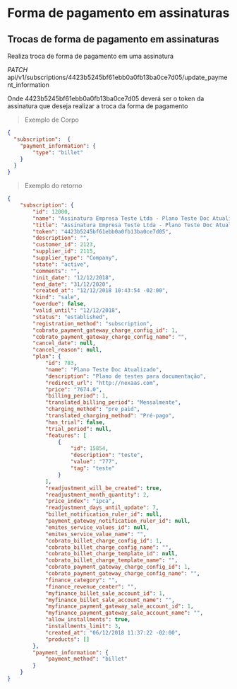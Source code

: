 # Forma de pagamento em assinaturas

## Trocas de forma de pagamento em assinaturas

Realiza troca de forma de pagamento em uma assinatura


<div class="api-endpoint">
  <div class="endpoint-data">
    <i class="label label-get">PATCH</i>
    api/v1/subscriptions/4423b5245bf61ebb0a0fb13ba0ce7d05/update_payment_information
  </div>
</div>

Onde 4423b5245bf61ebb0a0fb13ba0ce7d05 deverá ser o token da assinatura que deseja realizar a troca da forma de pagamento

> Exemplo de Corpo

```json
{
  "subscription":  {
    "payment_information": {
	    "type": "billet"
    }
  }
}
```

> Exemplo do retorno

```json
{
    "subscription": {
        "id": 12000,
        "name": "Assinatura Empresa Teste Ltda - Plano Teste Doc Atualizado",
        "title": "Assinatura Empresa Teste Ltda - Plano Teste Doc Atualizado",
        "token": "4423b5245bf61ebb0a0fb13ba0ce7d05",
        "description": "",
        "customer_id": 2123,
        "supplier_id": 2115,
        "supplier_type": "Company",
        "state": "active",
        "comments": "",
        "init_date": "12/12/2018",
        "end_date": "31/12/2020",
        "created_at": "12/12/2018 10:43:54 -02:00",
        "kind": "sale",
        "overdue": false,
        "valid_until": "12/12/2018",
        "status": "established",
        "registration_method": "subscription",
        "cobrato_payment_gateway_charge_config_id": 1,
        "cobrato_payment_gateway_charge_config_name": "",
        "cancel_date": null,
        "cancel_reason": null,
        "plan": {
            "id": 783,
            "name": "Plano Teste Doc Atualizado",
            "description": "Plano de testes para documentação",
            "redirect_url": "http://nexaas.com",
            "price": "7674.0",
            "billing_period": 1,
            "translated_billing_period": "Mensalmente",
            "charging_method": "pre_paid",
            "translated_charging_method": "Pré-pago",
            "has_trial": false,
            "trial_period": null,
            "features": [
                {
                    "id": 15854,
                    "description": "teste",
                    "value": "777",
                    "tag": "teste"
                }
            ],
            "readjustment_will_be_created": true,
            "readjustment_month_quantity": 2,
            "price_index": "ipca",
            "readjustment_days_until_update": 7,
            "billet_notification_ruler_id": null,
            "payment_gateway_notification_ruler_id": null,
            "emites_service_values_id": null,
            "emites_service_value_name": "",
            "cobrato_billet_charge_config_id": 1,
            "cobrato_billet_charge_config_name": "",
            "cobrato_billet_charge_template_id": null,
            "cobrato_billet_charge_template_name": "",
            "cobrato_payment_gateway_charge_config_id": 1,
            "cobrato_payment_gateway_charge_config_name": "",
            "finance_category": "",
            "finance_revenue_center": "",
            "myfinance_billet_sale_account_id": 1,
            "myfinance_billet_sale_account_name": "",
            "myfinance_payment_gateway_sale_account_id": 1,
            "myfinance_payment_gateway_sale_account_name": "",
            "allow_installments": true,
            "installments_limit": 3,
            "created_at": "06/12/2018 11:37:22 -02:00",
            "products": []
        },
        "payment_information": {
            "payment_method": "billet"
        }
    }
}
```